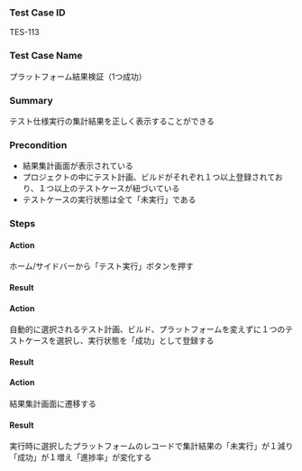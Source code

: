 ### Test Case ID
TES-113

### Test Case Name
プラットフォーム結果検証（1つ成功）

### Summary
テスト仕様実行の集計結果を正しく表示することができる

### Precondition
* 結果集計画面が表示されている
* プロジェクトの中にテスト計画、ビルドがそれぞれ１つ以上登録されており、１つ以上のテストケースが紐づいている
* テストケースの実行状態は全て「未実行」である

### Steps

#### Action
ホーム/サイドバーから「テスト実行」ボタンを押す
#### Result

#### Action
自動的に選択されるテスト計画、ビルド、プラットフォームを変えずに１つのテストケースを選択し、実行状態を「成功」として登録する
#### Result

#### Action
結果集計画面に遷移する
#### Result
実行時に選択したプラットフォームのレコードで集計結果の「未実行」が１減り「成功」が１増え「進捗率」が変化する
